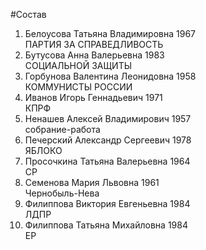 #Состав
1. Белоусова Татьяна Владимировна 1967   
    ПАРТИЯ ЗА СПРАВЕДЛИВОСТЬ
2. Бутусова Анна Валерьевна 1983   
    СОЦИАЛЬНОЙ ЗАЩИТЫ
3. Горбунова Валентина Леонидовна 1958   
    КОММУНИСТЫ РОССИИ
4. Иванов Игорь Геннадьевич 1971   
    КПРФ
5. Ненашев Алексей Владимирович 1957   
    собрание-работа
6. Печерский Александр Сергеевич 1978   
    ЯБЛОКО
7. Просочкина Татьяна Валерьевна 1964   
    СР
8. Семенова Мария Львовна 1961   
    Чернобыль-Нева
9. Филиппова Виктория Евгеньевна 1984   
    ЛДПР
10. Филиппова Татьяна Михайловна 1984   
    ЕР
